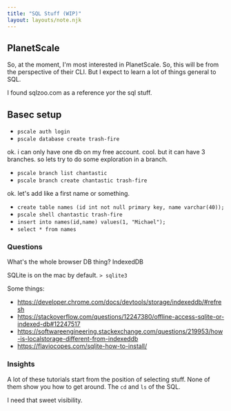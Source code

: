 ```yaml
---
title: "SQL Stuff (WIP)"
layout: layouts/note.njk
---
```


## PlanetScale

So, at the moment, I'm most interested in PlanetScale.
So, this will be from the perspective of their CLI.
But I expect to learn a lot of things general to SQL.

I found sqlzoo.com as a reference yor the sql stuff.

## Basec setup

- `pscale auth login`
- `pscale database create trash-fire`

ok. i can only have one db on my free account. cool.
but it can have 3 branches.
so lets try to do some exploration in a branch.

- `pscale branch list chantastic`
- `pscale branch create chantastic trash-fire`

ok. let's add like a first name or something.

- `create table names (id int not null primary key, name varchar(40));`
- `pscale shell chantastic trash-fire`
- `insert into names(id,name) values(1, "Michael");`
- `select * from names`

### Questions

What's the whole browser DB thing?
IndexedDB

SQLite is on the mac by default.
`> sqlite3`

Some things:
- https://developer.chrome.com/docs/devtools/storage/indexeddb/#refresh
- https://stackoverflow.com/questions/12247380/offline-access-sqlite-or-indexed-db#12247517
- https://softwareengineering.stackexchange.com/questions/219953/how-is-localstorage-different-from-indexeddb
- https://flaviocopes.com/sqlite-how-to-install/

### Insights

A lot of these tutorials start from the position of selecting stuff.
None of them show you how to get around.
The `cd` and `ls` of the SQL.

I need that sweet visibility.